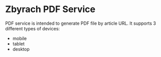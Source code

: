 # Zbyrach PDF Service

PDF service is intended to generate PDF file by article URL. It supports 3 different  types of devices:

* mobile 
* tablet
* desktop

